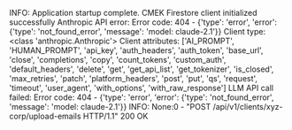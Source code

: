 INFO:     Application startup complete.
CMEK Firestore client initialized successfully
Anthropic API error: Error code: 404 - {'type': 'error', 'error': {'type': 'not_found_error', 'message': 'model: claude-2.1'}}
Client type: <class 'anthropic.Anthropic'>
Client attributes: ['AI_PROMPT', 'HUMAN_PROMPT', 'api_key', 'auth_headers', 'auth_token', 'base_url', 'close', 'completions', 'copy', 'count_tokens', 'custom_auth', 'default_headers', 'delete', 'get', 'get_api_list', 'get_tokenizer', 'is_closed', 'max_retries', 'patch', 'platform_headers', 'post', 'put', 'qs', 'request', 'timeout', 'user_agent', 'with_options', 'with_raw_response']
LLM API call failed: Error code: 404 - {'type': 'error', 'error': {'type': 'not_found_error', 'message': 'model: claude-2.1'}}
INFO:     None:0 - "POST /api/v1/clients/xyz-corp/upload-emails HTTP/1.1" 200 OK